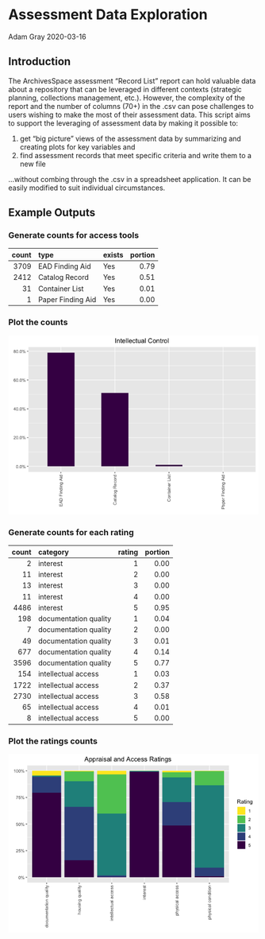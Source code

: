 Assessment Data Exploration
================
Adam Gray
2020-03-16

## Introduction

The ArchivesSpace assessment “Record List” report can hold valuable data
about a repository that can be leveraged in different contexts
(strategic planning, collections management, etc.). However, the
complexity of the report and the number of columns (70+) in the .csv can
pose challenges to users wishing to make the most of their assessment
data. This script aims to support the leveraging of assessment data by
making it possible to:

1)  get “big picture” views of the assessment data by summarizing and creating
    plots for key variables and
2)  find assessment records that meet specific criteria and write them
    to a new file

...without combing through the .csv in a spreadsheet application. It can be
easily modified to suit individual circumstances.


## Example Outputs

### Generate counts for access tools

| count | type              | exists | portion |
| ----: | :---------------- | :----- | ------: |
|  3709 | EAD Finding Aid   | Yes    |    0.79 |
|  2412 | Catalog Record    | Yes    |    0.51 |
|    31 | Container List    | Yes    |    0.01 |
|     1 | Paper Finding Aid | Yes    |    0.00 |

### Plot the counts

![](README_files/figure-gfm/unnamed-chunk-2-1.png)<!-- -->

### Generate counts for each rating

| count | category              | rating | portion |
| ----: | :-------------------- | -----: | ------: |
|     2 | interest              |      1 |    0.00 |
|    11 | interest              |      2 |    0.00 |
|    13 | interest              |      3 |    0.00 |
|    11 | interest              |      4 |    0.00 |
|  4486 | interest              |      5 |    0.95 |
|   198 | documentation quality |      1 |    0.04 |
|     7 | documentation quality |      2 |    0.00 |
|    49 | documentation quality |      3 |    0.01 |
|   677 | documentation quality |      4 |    0.14 |
|  3596 | documentation quality |      5 |    0.77 |
|   154 | intellectual access   |      1 |    0.03 |
|  1722 | intellectual access   |      2 |    0.37 |
|  2730 | intellectual access   |      3 |    0.58 |
|    65 | intellectual access   |      4 |    0.01 |
|     8 | intellectual access   |      5 |    0.00 |

### Plot the ratings counts

![](README_files/figure-gfm/unnamed-chunk-4-1.png)<!-- -->
